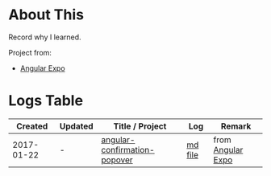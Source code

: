 # About This

Record why I learned.

Project from:
* [Angular Expo][]

# Logs Table

| Created | Updated | Title / Project | Log | Remark |
| ---     | ---     | ---             | --- | ---    |
|2017-01-22|-|[angular-confirmation-popover](https://github.com/mattlewis92/angular-confirmation-popover)|[md file](./reviewed/angular-confirmation-popover.md)| from [Angular Expo][] |


[Angular Expo]: http://angularexpo.com

